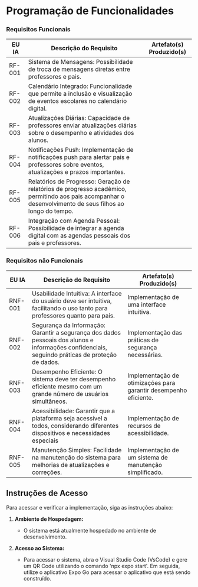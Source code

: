 # Programação de Funcionalidades

### Requisitos Funcionais

|EU IA    | Descrição do Requisito  | Artefato(s) Produzido(s) |
|------|-----------------------------------------|----|
| RF-001 | Sistema de Mensagens: Possibilidade de troca de mensagens diretas entre professores e pais. |   |
| RF-002 | Calendário Integrado: Funcionalidade que permite a inclusão e visualização de eventos escolares no calendário digital. |   |
| RF-003 | Atualizações Diárias: Capacidade de professores enviar atualizações diárias sobre o desempenho e atividades dos alunos. |   |
| RF-004 | Notificações Push: Implementação de notificações push para alertar pais e professores sobre eventos, atualizações e prazos importantes. |   |
| RF-005 | Relatórios de Progresso: Geração de relatórios de progresso acadêmico, permitindo aos pais acompanhar o desenvolvimento de seus filhos ao longo do tempo. |  |
| RF-006 | Integração com Agenda Pessoal: Possibilidade de integrar a agenda digital com as agendas pessoais dos pais e professores. |  |

### Requisitos não Funcionais

|EU IA    | Descrição do Requisito  | Artefato(s) Produzido(s) |
|------|-----------------------------------------|----|
| RNF-001 | Usabilidade Intuitiva: A interface do usuário deve ser intuitiva, facilitando o uso tanto para professores quanto para pais. | Implementação de uma interface intuitiva. |
| RNF-002 | Segurança da Informação: Garantir a segurança dos dados pessoais dos alunos e informações confidenciais, seguindo práticas de proteção de dados. | Implementação das práticas de segurança necessárias. |
| RNF-003 | Desempenho Eficiente: O sistema deve ter desempenho eficiente mesmo com um grande número de usuários simultâneos. | Implementação de otimizações para garantir desempenho eficiente. |
| RNF-004 | Acessibilidade: Garantir que a plataforma seja acessível a todos, considerando diferentes dispositivos e necessidades especiais | Implementação de recursos de acessibilidade. |
| RNF-005 | Manutenção Simples: Facilidade na manutenção do sistema para melhorias de atualizações e correções. | Implementação de um sistema de manutenção simplificado. |

## Instruções de Acesso

Para acessar e verificar a implementação, siga as instruções abaixo:

1. **Ambiente de Hospedagem:**
   - O sistema está atualmente hospedado no ambiente de desenvolvimento.

2. **Acesso ao Sistema:**
   - Para acessar o sistema, abra o Visual Studio Code (VsCode) e gere um QR Code utilizando o comando 'npx expo start'. Em seguida, utilize o aplicativo Expo Go para acessar o aplicativo que está sendo construído.

   